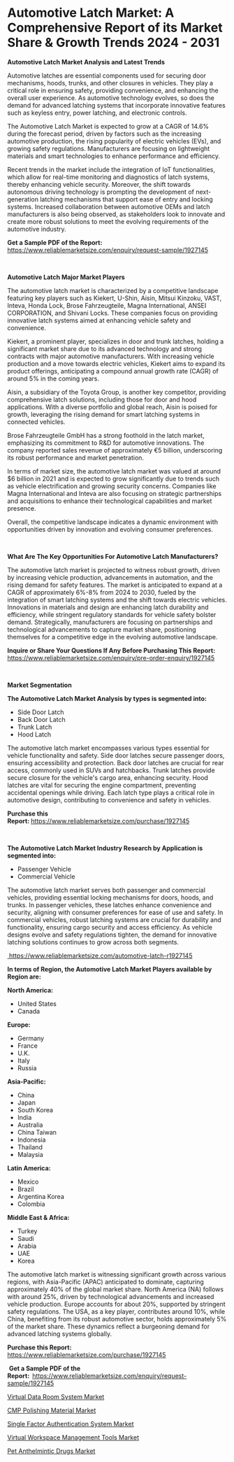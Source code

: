 <p><h1>Automotive Latch Market: A Comprehensive Report of its Market Share & Growth Trends 2024 - 2031</h1></p><p><strong>Automotive Latch Market Analysis and Latest Trends</strong></p>
<p><p>Automotive latches are essential components used for securing door mechanisms, hoods, trunks, and other closures in vehicles. They play a critical role in ensuring safety, providing convenience, and enhancing the overall user experience. As automotive technology evolves, so does the demand for advanced latching systems that incorporate innovative features such as keyless entry, power latching, and electronic controls.</p><p>The Automotive Latch Market is expected to grow at a CAGR of 14.6% during the forecast period, driven by factors such as the increasing automotive production, the rising popularity of electric vehicles (EVs), and growing safety regulations. Manufacturers are focusing on lightweight materials and smart technologies to enhance performance and efficiency.</p><p>Recent trends in the market include the integration of IoT functionalities, which allow for real-time monitoring and diagnostics of latch systems, thereby enhancing vehicle security. Moreover, the shift towards autonomous driving technology is prompting the development of next-generation latching mechanisms that support ease of entry and locking systems. Increased collaboration between automotive OEMs and latch manufacturers is also being observed, as stakeholders look to innovate and create more robust solutions to meet the evolving requirements of the automotive industry.</p></p>
<p><strong>Get a Sample PDF of the Report:&nbsp;</strong> <a href="https://www.reliablemarketsize.com/enquiry/request-sample/1927145?utm_campaign=1591&utm_medium=2&utm_source=Github&utm_content=ia&utm_term=30102024&utm_id=automotive-latch">https://www.reliablemarketsize.com/enquiry/request-sample/1927145</a></p>
<p>&nbsp;</p>
<p><strong>Automotive Latch Major Market Players</strong></p>
<p><p>The automotive latch market is characterized by a competitive landscape featuring key players such as Kiekert, U-Shin, Aisin, Mitsui Kinzoku, VAST, Inteva, Honda Lock, Brose Fahrzeugteile, Magna International, ANSEI CORPORATION, and Shivani Locks. These companies focus on providing innovative latch systems aimed at enhancing vehicle safety and convenience.</p><p>Kiekert, a prominent player, specializes in door and trunk latches, holding a significant market share due to its advanced technology and strong contracts with major automotive manufacturers. With increasing vehicle production and a move towards electric vehicles, Kiekert aims to expand its product offerings, anticipating a compound annual growth rate (CAGR) of around 5% in the coming years.</p><p>Aisin, a subsidiary of the Toyota Group, is another key competitor, providing comprehensive latch solutions, including those for door and hood applications. With a diverse portfolio and global reach, Aisin is poised for growth, leveraging the rising demand for smart latching systems in connected vehicles.</p><p>Brose Fahrzeugteile GmbH has a strong foothold in the latch market, emphasizing its commitment to R&D for automotive innovations. The company reported sales revenue of approximately €5 billion, underscoring its robust performance and market penetration.</p><p>In terms of market size, the automotive latch market was valued at around $6 billion in 2021 and is expected to grow significantly due to trends such as vehicle electrification and growing security concerns. Companies like Magna International and Inteva are also focusing on strategic partnerships and acquisitions to enhance their technological capabilities and market presence. </p><p>Overall, the competitive landscape indicates a dynamic environment with opportunities driven by innovation and evolving consumer preferences.</p></p>
<p>&nbsp;</p>
<p><strong>What Are The Key Opportunities For Automotive Latch Manufacturers?</strong></p>
<p><p>The automotive latch market is projected to witness robust growth, driven by increasing vehicle production, advancements in automation, and the rising demand for safety features. The market is anticipated to expand at a CAGR of approximately 6%-8% from 2024 to 2030, fueled by the integration of smart latching systems and the shift towards electric vehicles. Innovations in materials and design are enhancing latch durability and efficiency, while stringent regulatory standards for vehicle safety bolster demand. Strategically, manufacturers are focusing on partnerships and technological advancements to capture market share, positioning themselves for a competitive edge in the evolving automotive landscape.</p></p>
<p><strong>Inquire or Share Your Questions If Any Before Purchasing This Report:</strong> <a href="https://www.reliablemarketsize.com/enquiry/pre-order-enquiry/1927145?utm_campaign=1591&utm_medium=2&utm_source=Github&utm_content=ia&utm_term=30102024&utm_id=automotive-latch">https://www.reliablemarketsize.com/enquiry/pre-order-enquiry/1927145</a></p>
<p>&nbsp;</p>
<p><strong>Market Segmentation</strong></p>
<p><strong>The Automotive Latch Market Analysis by types is segmented into:</strong></p>
<p><ul><li>Side Door Latch</li><li>Back Door Latch</li><li>Trunk Latch</li><li>Hood Latch</li></ul></p>
<p><p>The automotive latch market encompasses various types essential for vehicle functionality and safety. Side door latches secure passenger doors, ensuring accessibility and protection. Back door latches are crucial for rear access, commonly used in SUVs and hatchbacks. Trunk latches provide secure closure for the vehicle's cargo area, enhancing security. Hood latches are vital for securing the engine compartment, preventing accidental openings while driving. Each latch type plays a critical role in automotive design, contributing to convenience and safety in vehicles.</p></p>
<p><strong>Purchase this Report:&nbsp;</strong><a href="https://www.reliablemarketsize.com/purchase/1927145?utm_campaign=1591&utm_medium=2&utm_source=Github&utm_content=ia&utm_term=30102024&utm_id=automotive-latch">https://www.reliablemarketsize.com/purchase/1927145</a></p>
<p>&nbsp;</p>
<p><strong>The Automotive Latch Market Industry Research by Application is segmented into:</strong></p>
<p><ul><li>Passenger Vehicle</li><li>Commercial Vehicle</li></ul></p>
<p><p>The automotive latch market serves both passenger and commercial vehicles, providing essential locking mechanisms for doors, hoods, and trunks. In passenger vehicles, these latches enhance convenience and security, aligning with consumer preferences for ease of use and safety. In commercial vehicles, robust latching systems are crucial for durability and functionality, ensuring cargo security and access efficiency. As vehicle designs evolve and safety regulations tighten, the demand for innovative latching solutions continues to grow across both segments.</p></p>
<p><a href="https://www.reliablemarketsize.com/automotive-latch-r1927145?utm_campaign=1591&utm_medium=2&utm_source=Github&utm_content=ia&utm_term=30102024&utm_id=automotive-latch">&nbsp;https://www.reliablemarketsize.com/automotive-latch-r1927145</a></p>
<p><strong>In terms of Region, the Automotive Latch Market Players available by Region are:</strong></p>
<p>
    <p> <strong> North America: </strong>
        <ul>
            <li>United States</li>
            <li>Canada</li>
        </ul>
        </p> 
    <p> <strong> Europe: </strong>
        <ul>
            <li>Germany</li>
            <li>France</li>
            <li>U.K.</li>
            <li>Italy</li>
            <li>Russia</li>
        </ul>
        </p> 
    <p> <strong> Asia-Pacific: </strong>
        <ul>
            <li>China</li>
            <li>Japan</li>
            <li>South Korea</li>
            <li>India</li>
            <li>Australia</li>
            <li>China Taiwan</li>
            <li>Indonesia</li>
            <li>Thailand</li>
            <li>Malaysia</li>
        </ul>
        </p> 
    <p> <strong> Latin America: </strong>
        <ul>
            <li>Mexico</li>
            <li>Brazil</li>
            <li>Argentina Korea</li>
            <li>Colombia</li>
        </ul>
        </p> 
    <p> <strong> Middle East & Africa: </strong>
        <ul>
            <li>Turkey</li>
            <li>Saudi</li>
            <li>Arabia</li>
            <li>UAE</li>
            <li>Korea</li>
        </ul>
    </p>
    </p>
<p><p>The automotive latch market is witnessing significant growth across various regions, with Asia-Pacific (APAC) anticipated to dominate, capturing approximately 40% of the global market share. North America (NA) follows with around 25%, driven by technological advancements and increased vehicle production. Europe accounts for about 20%, supported by stringent safety regulations. The USA, as a key player, contributes around 10%, while China, benefiting from its robust automotive sector, holds approximately 5% of the market share. These dynamics reflect a burgeoning demand for advanced latching systems globally.</p></p>
<p><strong>Purchase this Report: </strong><a href="https://www.reliablemarketsize.com/purchase/1927145?utm_campaign=1591&utm_medium=2&utm_source=Github&utm_content=ia&utm_term=30102024&utm_id=automotive-latch">https://www.reliablemarketsize.com/purchase/1927145</a></p>
<p>&nbsp;<strong>Get a Sample PDF of the Report:&nbsp;&nbsp;</strong><a href="https://www.reliablemarketsize.com/enquiry/request-sample/1927145?utm_campaign=1591&utm_medium=2&utm_source=Github&utm_content=ia&utm_term=30102024&utm_id=automotive-latch">https://www.reliablemarketsize.com/enquiry/request-sample/1927145</a></p>
<p><strong></strong></p>
<p><p><a href="https://www.linkedin.com/pulse/virtual-data-room-system-market-outlook-complete-industry-3mfle?utm_campaign=1591&utm_medium=2&utm_source=Github&utm_content=ia&utm_term=30102024&utm_id=automotive-latch">Virtual Data Room System Market</a></p><p><a href="https://www.linkedin.com/pulse/cmp-polishing-material-market-revolution-2024-2031-trends-c3vmf?utm_campaign=1591&utm_medium=2&utm_source=Github&utm_content=ia&utm_term=30102024&utm_id=automotive-latch">CMP Polishing Material Market</a></p><p><a href="https://www.linkedin.com/pulse/insights-single-factor-authentication-system-market-size-c4rdf?utm_campaign=1591&utm_medium=2&utm_source=Github&utm_content=ia&utm_term=30102024&utm_id=automotive-latch">Single Factor Authentication System Market</a></p><p><a href="https://www.linkedin.com/pulse/strategic-insights-global-virtual-workspace-management-tools-bsetf?utm_campaign=1591&utm_medium=2&utm_source=Github&utm_content=ia&utm_term=30102024&utm_id=automotive-latch">Virtual Workspace Management Tools Market</a></p><p><a href="https://www.linkedin.com/pulse/pet-anthelmintic-drugs-industry-sector-market-dynamics-teade?utm_campaign=1591&utm_medium=2&utm_source=Github&utm_content=ia&utm_term=30102024&utm_id=automotive-latch">Pet Anthelmintic Drugs Market</a></p></p>